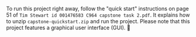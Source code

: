 To run this project right away, follow the "quick start" instructions on page 51 of `Tim Stewart id 001476583 C964 capstone task 2.pdf`. It explains how to unzip `capstone-quickstart.zip` and run the project. Please note that this project features a graphical user interface (GUI). 🙂

